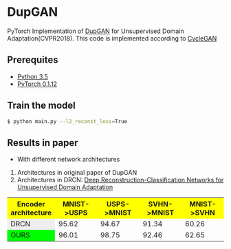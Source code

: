 # DupGAN
PyTorch Implementation of <a href="">DupGAN</a> for Unsupervised Domain Adaptation(CVPR2018).
This code is implemented according to <a href="https://github.com/yunjey/mnist-svhn-transfer">CycleGAN</a>
## Prerequites
* [Python 3.5](https://www.continuum.io/downloads)
* [PyTorch 0.1.12](http://pytorch.org/)
## Train the model
```bash
$ python main.py --l2_reconst_loss=True
```
## Results in paper
* With different network architectures
1. Architectures in original paper of DupGAN
2. Architectures in DRCN: <a href="https://arxiv.org/abs/1607.03516">Deep Reconstruction-Classification Networks for Unsupervised Domain Adaptation</a>
<table>
  <tr>
    <th width=20%, bgcolor=yellow>Encoder architecture</th>
    <th width=20%, bgcolor=yellow>MNIST->USPS</th>
    <th width=20%, bgcolor=yellow>USPS->MNIST</th>
	<th width=20%, bgcolor=yellow>SVHN->MNIST</th>
	<th width=20%, bgcolor=yellow>MNIST->SVHN</th>
  </tr>
  <tr>
    <td bgcolor=#eeeeee> DRCN  </td>
    <td> 95.62</td>
	  <td> 94.67</td>
	  <td> 91.34</td>
	  <td> 60.26</td>
  </tr>
  <tr>
    <td bgcolor=#00FF00> OURS </td>
    <td> 96.01</td>
	  <td> 98.75</td>
	  <td> 92.46</td>
	  <td> 62.65</td>
  </tr>
</table>

